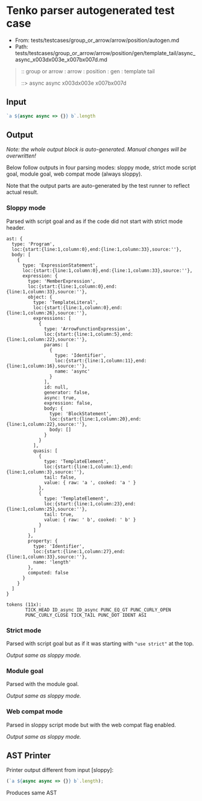 # Tenko parser autogenerated test case

- From: tests/testcases/group_or_arrow/arrow/position/autogen.md
- Path: tests/testcases/group_or_arrow/arrow/position/gen/template_tail/async_async_x003dx003e_x007bx007d.md

> :: group or arrow : arrow : position : gen : template tail
>
> ::> async async x003dx003e x007bx007d

## Input


`````js
`a ${async async => {}} b`.length
`````

## Output

_Note: the whole output block is auto-generated. Manual changes will be overwritten!_

Below follow outputs in four parsing modes: sloppy mode, strict mode script goal, module goal, web compat mode (always sloppy).

Note that the output parts are auto-generated by the test runner to reflect actual result.

### Sloppy mode

Parsed with script goal and as if the code did not start with strict mode header.

`````
ast: {
  type: 'Program',
  loc:{start:{line:1,column:0},end:{line:1,column:33},source:''},
  body: [
    {
      type: 'ExpressionStatement',
      loc:{start:{line:1,column:0},end:{line:1,column:33},source:''},
      expression: {
        type: 'MemberExpression',
        loc:{start:{line:1,column:0},end:{line:1,column:33},source:''},
        object: {
          type: 'TemplateLiteral',
          loc:{start:{line:1,column:0},end:{line:1,column:26},source:''},
          expressions: [
            {
              type: 'ArrowFunctionExpression',
              loc:{start:{line:1,column:5},end:{line:1,column:22},source:''},
              params: [
                {
                  type: 'Identifier',
                  loc:{start:{line:1,column:11},end:{line:1,column:16},source:''},
                  name: 'async'
                }
              ],
              id: null,
              generator: false,
              async: true,
              expression: false,
              body: {
                type: 'BlockStatement',
                loc:{start:{line:1,column:20},end:{line:1,column:22},source:''},
                body: []
              }
            }
          ],
          quasis: [
            {
              type: 'TemplateElement',
              loc:{start:{line:1,column:1},end:{line:1,column:3},source:''},
              tail: false,
              value: { raw: 'a ', cooked: 'a ' }
            },
            {
              type: 'TemplateElement',
              loc:{start:{line:1,column:23},end:{line:1,column:25},source:''},
              tail: true,
              value: { raw: ' b', cooked: ' b' }
            }
          ]
        },
        property: {
          type: 'Identifier',
          loc:{start:{line:1,column:27},end:{line:1,column:33},source:''},
          name: 'length'
        },
        computed: false
      }
    }
  ]
}

tokens (11x):
       TICK_HEAD ID_async ID_async PUNC_EQ_GT PUNC_CURLY_OPEN
       PUNC_CURLY_CLOSE TICK_TAIL PUNC_DOT IDENT ASI
`````

### Strict mode

Parsed with script goal but as if it was starting with `"use strict"` at the top.

_Output same as sloppy mode._

### Module goal

Parsed with the module goal.

_Output same as sloppy mode._

### Web compat mode

Parsed in sloppy script mode but with the web compat flag enabled.

_Output same as sloppy mode._

## AST Printer

Printer output different from input [sloppy]:

````js
(`a ${async async => {}} b`.length);
````

Produces same AST
